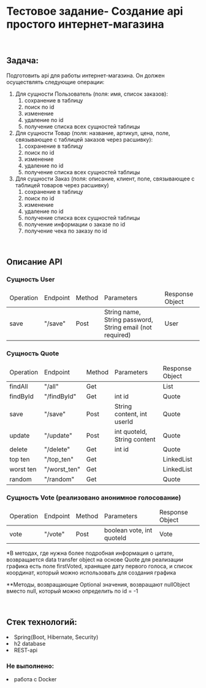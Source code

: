 <h1>
Тестовое задание- Создание api простого интернет-магазина
</h1>
</br>
<h2>
  Задача:
</h2>
Подготовить api для работы интернет-магазина. Он должен осуществлять следующие операции:
<ol>
  <li>
    Для сущности Пользователь (поля: имя, список заказов):
    <ol>
      <li>
        сохранение в таблицу
      </li>
      <li>
        поиск по id
      </li>
      <li>
        изменение
      </li>
      <li>
        удаление по id
      </li>
      <li>
        получение списка всех сущностей таблицы
      </li>
    </ol>
  </li>
  <li>
    Для сущности Товар (поля: название, артикул, цена, поле, связывающее с таблицей заказов через расшивку):
    <ol>
      <li>
        сохранение в таблицу
      </li>
      <li>
        поиск по id
      </li>
      <li>
        изменение
      </li>
      <li>
        удаление по id
      </li>
      <li>
        получение списка всех сущностей таблицы
      </li>
    </ol>
  </li>
  <li>
    Для сущности Заказ (поля: описание, клиент, поле, связывающее с таблицей товаров через расшивку)
    <ol>
      <li>
        сохранение в таблицу
      </li>
      <li>
        поиск по id
      </li>
      <li>
        изменение
      </li>
      <li>
        удаление по id
      </li>
      <li>
        получение списка всех сущностей таблицы
      </li>
      <li>
        получение информации о заказе по id
      </li>
      <li>
        получение чека по заказу по id
      </li>
    </ol>
  </li>
</ol>
</br>
<h2>Описание API</h2>
<h3>Сущность User</h3>
<table>
  <thead>
    <td>Operation</td>
    <td>Endpoint</td>
    <td>Method</td>
    <td>Parameters</td>
    <td>Response Object</td>
  </thead>
  <tr>
    <td>save</td>
    <td>"/save"</td>
    <td>Post</td>
    <td>String name, String password, String email (not required)</td>
    <td>User</td>
  </tr>
</table>
<h3>Сущность Quote</h3>
<table>
  <thead>
    <td>Operation</td>
    <td>Endpoint</td>
    <td>Method</td>
    <td>Parameters</td>
    <td>Response Object</td>
  </thead>
  <tr>
    <td>findAll</td>
    <td>"/all"</td>
    <td>Get</td>
    <td></td>
    <td>List<Quote></td>
  </tr>
  <tr>
    <td>findById</td>
    <td>"/findById"</td>
    <td>Get</td>
    <td>int id</td>
    <td>Quote</td>
  </tr>
  <tr>
    <td>save</td>
    <td>"/save"</td>
    <td>Post</td>
    <td>String content, int userId</td>
    <td>Quote</td>
  </tr>
  <tr>
    <td>update</td>
    <td>"/update"</td>
    <td>Post</td>
    <td>int quoteId, String content</td>
    <td>Quote</td>
  </tr>
  <tr>
    <td>delete</td>
    <td>"/delete"</td>
    <td>Get</td>
    <td>int id</td>
    <td>Quote</td>
  </tr>
  <tr>
    <td>top ten</td>
    <td>"/top_ten"</td>
    <td>Get</td>
    <td></td>
    <td>LinkedList<QuoteDTO></td>
  </tr>
  <tr>
    <td>worst ten</td>
    <td>"/worst_ten"</td>
    <td>Get</td>
    <td></td>
    <td>LinkedList<QuoteDTO></td>
  </tr>
  <tr>
    <td>random</td>
    <td>"/random"</td>
    <td>Get</td>
    <td></td>
    <td>Quote</td>
  </tr>
</table>
<h3>Сущность Vote (реализовано анонимное голосование)</h3>
<table>
  <thead>
    <td>Operation</td>
    <td>Endpoint</td>
    <td>Method</td>
    <td>Parameters</td>
    <td>Response Object</td>
  </thead>
  <tr>
    <td>vote</td>
    <td>"/vote"</td>
    <td>Post</td>
    <td>boolean vote, int quoteId</td>
    <td>Vote</td>
  </tr>
</table>
<p>
*В методах, где нужна более подробная информация о цитате, возвращается data transfer object на основе Quote
  для реализации графика есть поле firstVoted, хранящее дату первого голоса, и список координат, который можно
  использовать для создания графика
</p>
<p>
**Методы, возвращающие Optional<E> значения, возвращают nullObject вместо null, который можно определить по id = -1
</p>
</br>  
<h2>    
  Стек технологий:
</h2>
<lo>
  <li>Spring(Boot, Hibernate, Security)</li>
  <li>h2 database</li>
  <li>REST-api</li>
</lo>

<h3>Не выполнено:</h3>
<lo>
  <li>
    работа с Docker
  </li>
</lo>
